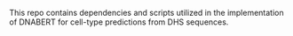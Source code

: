 This repo contains dependencies and scripts utilized in the implementation of DNABERT for cell-type predictions from DHS sequences.
